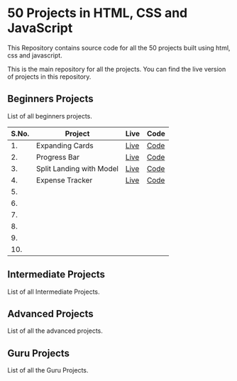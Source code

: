 # 50 Projects in HTML, CSS and JavaScript

This Repository contains source code for all the 50 projects built using html, css and javascript.

This is the main repository for all the projects. You can find the live version of projects in this repository.

## Beginners Projects

List of all beginners projects.

| S.No. | Project                  | Live                                            | Code                                                                                          |
| ----- | ------------------------ | ----------------------------------------------- | --------------------------------------------------------------------------------------------- |
| 1.    | Expanding Cards          | [Live](https://expandify.netlify.app/)          | [Code](https://github.com/vipul-vaishnav/50-Projects/tree/main/Expanding-Cards)               |
| 2.    | Progress Bar             | [Live](https://progressify.netlify.app/)        | [Code](https://github.com/vipul-vaishnav/50-Projects/tree/main/Progress-Steps)                |
| 3.    | Split Landing with Model | [Live](https://charizard-splitify.netlify.app/) | [Code](https://github.com/vipul-vaishnav/50-Projects/tree/main/Split-Landing-Page-With-Model) |
| 4.    | Expense Tracker          | [Live](https://sasta-sbi.netlify.app/)          | [Code](https://github.com/vipul-vaishnav/50-Projects/tree/main/Expense-Tracker)               |
| 5.    |                          |                                                 |                                                                                               |
| 6.    |                          |                                                 |                                                                                               |
| 7.    |                          |                                                 |                                                                                               |
| 8.    |                          |                                                 |                                                                                               |
| 9.    |                          |                                                 |                                                                                               |
| 10.   |                          |                                                 |                                                                                               |

## Intermediate Projects

List of all Intermediate Projects.

## Advanced Projects

List of all the advanced projects.

## Guru Projects

List of all the Guru Projects.
